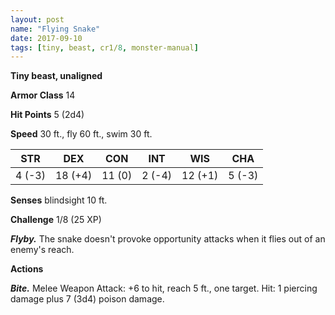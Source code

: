 ```yaml
---
layout: post
name: "Flying Snake"
date: 2017-09-10
tags: [tiny, beast, cr1/8, monster-manual]
---
```


**Tiny beast, unaligned**

**Armor Class** 14

**Hit Points** 5 (2d4)

**Speed** 30 ft., fly 60 ft., swim 30 ft.

|   STR   |   DEX   |   CON   |   INT   |   WIS   |   CHA   |
|:-----:|:-----:|:-----:|:-----:|:-----:|:-----:|
| 4 (-3) | 18 (+4) | 11 (0) | 2 (-4) | 12 (+1) | 5 (-3) |

**Senses** blindsight 10 ft.

**Challenge** 1/8 (25 XP)

***Flyby.*** The snake doesn't provoke opportunity attacks when it flies out of an enemy's reach.

**Actions**

***Bite.*** Melee Weapon Attack: +6 to hit, reach 5 ft., one target. Hit: 1 piercing damage plus 7 (3d4) poison damage.

